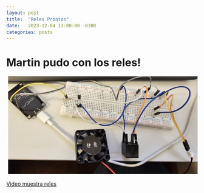 ```yaml
---
layout: post
title:  "Reles Prontos"
date:   2023-12-04 13:00:00 -0300
categories: posts
---
```


# Martin pudo con los reles!

![rele](/docs/assets/rele.jpeg)

<a href="https://youtu.be/gQaw36v5Qus">Video muestra reles</a>






